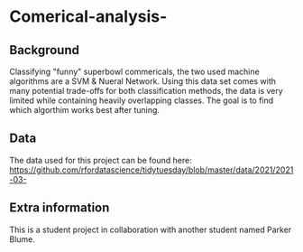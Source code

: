 # Comerical-analysis-

## Background
Classifying "funny" superbowl commericals, the two used machine algorithms are a SVM & Nueral Network. Using this data set comes with many potential trade-offs for both classification methods, the data is very limited while containing heavily overlapping classes. The goal is to find which algorthim works best after tuning. 

## Data
The data used for this project can be found here: https://github.com/rfordatascience/tidytuesday/blob/master/data/2021/2021-03-

## Extra information 
This is a student project in collaboration with another student named Parker Blume. 
